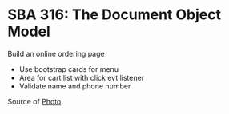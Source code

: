 # SBA 316: The Document Object Model
Build an online ordering page 

- Use bootstrap cards for menu
- Area for cart list with click evt listener
- Validate name and phone number


Source of [Photo](https://www.pexels.com/)